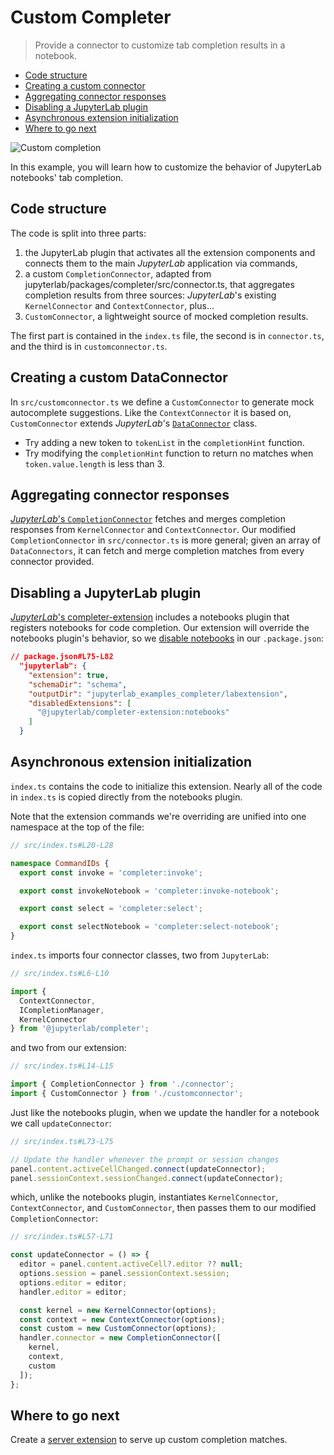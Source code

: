# Custom Completer

> Provide a connector to customize tab completion results in a notebook.

- [Code structure](#code-structure)
- [Creating a custom connector](#creating-a-custom-connector)
- [Aggregating connector responses](#aggregating-connector-responses)
- [Disabling a JupyterLab plugin](#disabling-a-jupyterlab-plugin)
- [Asynchronous extension initialization](#asynchronous-extension-initialization)
- [Where to go next](#where-to-go-next)

![Custom completion](preview.png)

In this example, you will learn how to customize the behavior of JupyterLab notebooks' tab completion.

## Code structure

The code is split into three parts:

1.  the JupyterLab plugin that activates all the extension components and connects
    them to the main _JupyterLab_ application via commands,
2.  a custom `CompletionConnector`, adapted from jupyterlab/packages/completer/src/connector.ts,
    that aggregates completion results from three sources: _JupyterLab_'s existing `KernelConnector` and `ContextConnector`, plus...
3.  `CustomConnector`, a lightweight source of mocked completion results.

The first part is contained in the `index.ts` file, the second is in `connector.ts`, and the third is in `customconnector.ts`.

## Creating a custom DataConnector

In `src/customconnector.ts` we define a `CustomConnector` to generate mock autocomplete suggestions. Like the `ContextConnector` it is based on, `CustomConnector` extends _JupyterLab_'s [`DataConnector`](https://jupyterlab.readthedocs.io/en/latest/api/classes/statedb.dataconnector.html) class.

- Try adding a new token to `tokenList` in the `completionHint` function.
- Try modifying the `completionHint` function to return no matches when `token.value.length` is less than 3.

## Aggregating connector responses

[_JupyterLab_'s `CompletionConnector`](https://github.com/jupyterlab/jupyterlab/blob/master/packages/completer/src/connector.ts) fetches and merges completion responses from `KernelConnector` and `ContextConnector`. Our modified `CompletionConnector` in `src/connector.ts` is more general; given an array of `DataConnectors`, it can fetch and merge completion matches from every connector provided.

## Disabling a JupyterLab plugin

[_JupyterLab_'s completer-extension](https://github.com/jupyterlab/jupyterlab/tree/master/packages/completer-extension) includes a notebooks plugin that registers notebooks for code completion. Our extension will override the notebooks plugin's behavior, so we [disable notebooks](https://jupyterlab.readthedocs.io/en/stable/extension/extension_dev.html#disabling-other-extensions) in our `.package.json`:

```json
// package.json#L75-L82
  "jupyterlab": {
    "extension": true,
    "schemaDir": "schema",
    "outputDir": "jupyterlab_examples_completer/labextension",
    "disabledExtensions": [
      "@jupyterlab/completer-extension:notebooks"
    ]
  }
```

## Asynchronous extension initialization

`index.ts` contains the code to initialize this extension. Nearly all of the code in `index.ts` is copied directly from the notebooks plugin.

Note that the extension commands we're overriding are unified into one namespace at the top of the file:

```ts
// src/index.ts#L20-L28

namespace CommandIDs {
  export const invoke = 'completer:invoke';

  export const invokeNotebook = 'completer:invoke-notebook';

  export const select = 'completer:select';

  export const selectNotebook = 'completer:select-notebook';
}
```

`index.ts` imports four connector classes, two from `JupyterLab`:

```ts
// src/index.ts#L6-L10

import {
  ContextConnector,
  ICompletionManager,
  KernelConnector
} from '@jupyterlab/completer';
```

and two from our extension:

```ts
// src/index.ts#L14-L15

import { CompletionConnector } from './connector';
import { CustomConnector } from './customconnector';
```

Just like the notebooks plugin, when we update the handler for a notebook we call `updateConnector`:

```ts
// src/index.ts#L73-L75

// Update the handler whenever the prompt or session changes
panel.content.activeCellChanged.connect(updateConnector);
panel.sessionContext.sessionChanged.connect(updateConnector);
```

which, unlike the notebooks plugin, instantiates `KernelConnector`, `ContextConnector`, and `CustomConnector`, then passes them to our modified `CompletionConnector`:

<!-- prettier-ignore-start -->
```ts
// src/index.ts#L57-L71

const updateConnector = () => {
  editor = panel.content.activeCell?.editor ?? null;
  options.session = panel.sessionContext.session;
  options.editor = editor;
  handler.editor = editor;

  const kernel = new KernelConnector(options);
  const context = new ContextConnector(options);
  const custom = new CustomConnector(options);
  handler.connector = new CompletionConnector([
    kernel,
    context,
    custom
  ]);
};
```
<!-- prettier-ignore-end -->

## Where to go next

Create a [server extension](../server-extension) to serve up custom completion matches.
